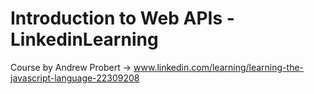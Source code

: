 # Introduction to Web APIs - LinkedinLearning

Course by Andrew Probert &rarr; www.linkedin.com/learning/learning-the-javascript-language-22309208


